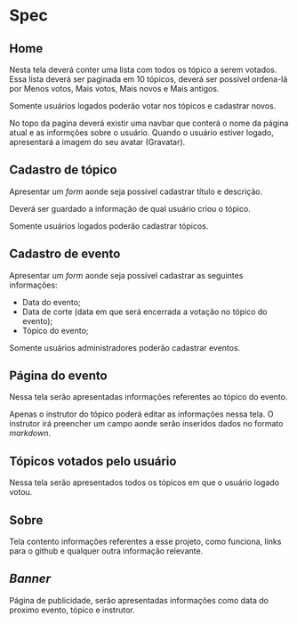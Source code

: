 # Spec

## Home

Nesta tela deverá conter uma lista com todos os tópico a serem votados.
Essa lista deverá ser paginada em 10 tópicos, deverá ser possivel ordena-lá por Menos votos, Mais votos, Mais novos e Mais antigos.

Somente usuários logados poderão votar nos tópicos e cadastrar novos.

No topo da pagina deverá existir uma navbar que conterá o nome da página atual e as informções sobre o usuário.
Quando o usuário estiver logado, apresentará a imagem do seu avatar (Gravatar).

## Cadastro de tópico

Apresentar um *form* aonde seja possível cadastrar título e descrição.

Deverá ser guardado a informação de qual usuário criou o tópico.

Somente usuários logados poderão cadastrar tópicos.

## Cadastro de evento

Apresentar um *form* aonde seja possível cadastrar as seguintes informações:
- Data do evento;
- Data de corte (data em que será encerrada a votação no tópico do evento); 
- Tópico do evento;

Somente usuários administradores poderão cadastrar eventos.

## Página do evento

Nessa tela serão apresentadas informações referentes ao tópico do evento.

Apenas o instrutor do tópico poderá editar as informações nessa tela.
O instrutor irá preencher um campo aonde serão inseridos dados no formato *markdown*. 

## Tópicos votados pelo usuário

Nessa tela serão apresentados todos os tópicos em que o usuário logado votou.

## Sobre

Tela contento informações referentes a esse projeto, como funciona, links para o github e qualquer outra informação relevante.

## *Banner*

Página de publicidade, serão apresentadas informações como data do proximo evento, tópico e instrutor.
